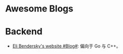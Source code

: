# Awesome Blogs

# Backend

- [Eli Bendersky's website #Blog#](https://eli.thegreenplace.net/pages/about): 偏向于 Go 与 C++。